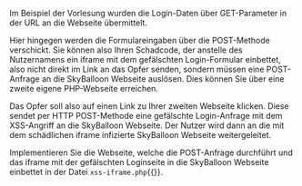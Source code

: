 Im Beispiel der Vorlesung wurden die Login-Daten über GET-Parameter in der URL an die Webseite übermittelt.

Hier hingegen werden die Formulareingaben über die POST-Methode verschickt. Sie können also Ihren Schadcode, der 
anstelle des Nutzernamens ein iframe mit dem gefälschten Login-Formular einbettet, 
also nicht direkt im Link an das Opfer senden, sondern müssen eine POST-Anfrage an die SkyBalloon Webseite auslösen. 
Dies können Sie über eine zweite eigene PHP-Webseite erreichen. 

Das Opfer soll also auf einen Link zu Ihrer zweiten Webseite klicken. 
Diese sendet per HTTP POST-Methode eine gefälschte Login-Anfrage mit dem XSS-Angriff an die SkyBalloon Webseite.
Der Nutzer wird dann an die mit dem schädlichen iframe infizierte SkyBalloon Webseite weitergeleitet.

Implementieren Sie die Webseite, welche die POST-Anfrage durchführt und das iframe mit der gefälschten Loginseite
in die SkyBalloon Webseite einbettet in der Datei `xss-iframe.php`{{}}.